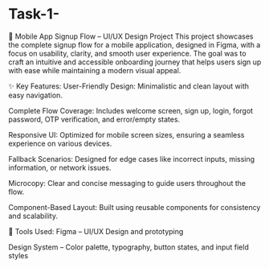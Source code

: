 # Task-1-
📱 Mobile App Signup Flow – UI/UX Design Project
This project showcases the complete signup flow for a mobile application, designed in Figma, with a focus on usability, clarity, and smooth user experience. The goal was to craft an intuitive and accessible onboarding journey that helps users sign up with ease while maintaining a modern visual appeal.

✨ Key Features:
User-Friendly Design: Minimalistic and clean layout with easy navigation.

Complete Flow Coverage: Includes welcome screen, sign up, login, forgot password, OTP verification, and error/empty states.

Responsive UI: Optimized for mobile screen sizes, ensuring a seamless experience on various devices.

Fallback Scenarios: Designed for edge cases like incorrect inputs, missing information, or network issues.

Microcopy: Clear and concise messaging to guide users throughout the flow.

Component-Based Layout: Built using reusable components for consistency and scalability.

🔧 Tools Used: 
Figma – UI/UX Design and prototyping

Design System – Color palette, typography, button states, and input field styles
